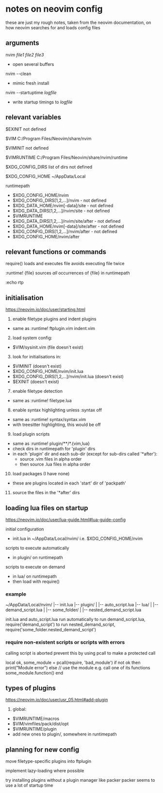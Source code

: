# notes on neovim config 

these are just my rough notes, taken from the neovim documentation, on how neovim searches for and loads config files

## arguments

nvim _file1_ _file2_ _file3_
- open several buffers

nvim --clean
- mimic fresh install

nvim --startuptime _logfile_
- write startup timings to _logfile_ 

## relevant variables

$EXINIT
    not defined 

$VIM
    C:/Program Files/Neovim/share/nvim 

$VIMINIT
    not defined 

$VIMRUNTIME
    C:/Program Files/Neovim/share/nvim/runtime

$XDG_CONFIG_DIRS
    list of dirs
    not defined 

$XDG_CONFIG_HOME
    ~/AppData/Local

runtimepath
- $XDG_CONFIG_HOME/nvim                     
- $XDG_CONFIG_DIRS[1,2,...]/nvim            - not defined
- $XDG_DATA_HOME/nvim[-data]/site           - not defined
- $XDG_DATA_DIRS[1,2,...]/nvim/site         - not defined
- $VIMRUNTIME
- $XDG_DATA_DIRS[1,2,...]/nvim/site/after   - not defined 
- $XDG_DATA_HOME/nvim[-data]/site/after     - not defined
- $XDG_CONFIG_DIRS[1,2,...]/nvim/after      - not defined 
- $XDG_CONFIG_HOME/nvim/after

## relevant functions or commands

require()
  loads and executes file
  avoids executing file twice

:runtime! {file}
  sources _all_ occurrences of {file} in runtimepath 

:echo rtp
  

## initialisation

<https://neovim.io/doc/user/starting.html>

1. enable filetype plugins and indent plugins 
  - same as :runtime! ftplugin.vim indent.vim

2. load system config: 
  - $VIM/sysinit.vim (file doesn't exist)

3. look for initialisations in:
  - $VIMINIT (doesn't exist)
  - $XDG_CONFIG_HOME/nvim/init.lua 
  - $XDG_CONFIG_DIRS[1,2,...]/nvim/init.lua (doesn't exist)
  - $EXINIT (doesn't exist)

7. enable filetype detection
  - same as :runtime! filetype.lua

8. enable syntax highlighting unless :syntax off
  - same as :runtime! syntax/syntax.vim
  - with treesitter highlighting, this would be off 

9. load plugin scripts
  - same as :runtime! plugin/**/*.{vim,lua}
  - check dirs in runtimepath for 'plugin' dirs
  - in each 'plugin' dir and each sub-dir (except for sub-dirs called '*after'):
    - source .vim files in alpha order
    - then source .lua files in alpha order

10. load packages (I have none)
  - these are plugins located in each 'start' dir of 'packpath'

11. source the files in the '*after' dirs 

## loading lua files on startup 

<https://neovim.io/doc/user/lua-guide.html#lua-guide-config>

initial configuration
- init.lua in ~/AppData/Local/nvim/ i.e. $XDG_CONFIG_HOME/nvim 

scripts to execute automatically 
- in plugin/ on runtimepath 

scripts to execute on demand
- in lua/ on runtimepath
- then load with require()

### example

~/AppData/Local/nvim/ 
|-- init.lua 
|-- plugin/
|   |-- auto_script.lua
|-- lua/
|   |-- demand_script.lua
|   |-- some_folder/
|       |-- nested_demand_script.lua 

init.lua and auto_script.lua run automatically 
to run demand_script.lua, require('demand_script')
to run nested_demand_script, require('some_folder.nested_demand_script')

### require non-existent scripts or scripts with errors

calling script is aborted
prevent this by using pcall to make a protected call

local ok, some_module = pcall(require, 'bad_module')
if not ok then
  print("Module error")
else
  // use the module e.g. call one of its functions
  some_module.function()
end

## types of plugins
<https://neovim.io/doc/user/usr_05.html#add-plugin>

1. global:
- $VIMRUNTIME/macros
- $VIM/vimfiles/pack/dist/opt
- $VIMRUNTIME/plugin
- add new ones to plugin/, somewhere in runtimepath

## planning for new config 

move filetype-specific plugins into ftplugin 

implement lazy-loading where possible

try installing plugins without a plugin manager like packer 
packer seems to use a lot of startup time 


